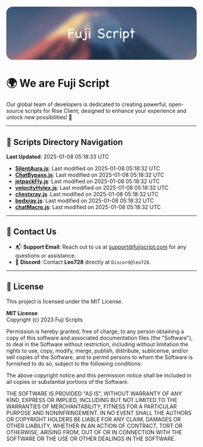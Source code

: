![Banner](.github/b.webp)

# 🌍 **We are Fuji Script**

Our global team of developers is dedicated to creating powerful, open-source scripts for Rise Client, designed to enhance your experience and unlock new possibilities! 🌟

---
<!-- SCRIPTS_NAVIGATION_START -->
## 📂 **Scripts Directory Navigation**

**Last Updated**: 2025-01-08 05:18:33 UTC

- **[SilentAura.js](scripts/SilentAura.js)**: Last modified on 2025-01-08 05:18:32 UTC
- **[ChatBypass.js](scripts/ChatBypass.js)**: Last modified on 2025-01-08 05:18:32 UTC
- **[jetpackFly.js](scripts/jetpackFly.js)**: Last modified on 2025-01-08 05:18:32 UTC
- **[velocityHylex.js](scripts/velocityHylex.js)**: Last modified on 2025-01-08 05:18:32 UTC
- **[chestxray.js](scripts/chestxray.js)**: Last modified on 2025-01-08 05:18:32 UTC
- **[bedxray.js](scripts/bedxray.js)**: Last modified on 2025-01-08 05:18:32 UTC
- **[chatMacro.js](scripts/chatMacro.js)**: Last modified on 2025-01-08 05:18:32 UTC

<!-- SCRIPTS_NAVIGATION_END -->

---

## 💬 **Contact Us**  
- 📬 **Support Email**: Reach out to us at [support@fujiscript.com](mailto:support@fujiscript.com) for any questions or assistance.  
- 💬 **Discord**: Contact **Leo728** directly at `Discord@leo728`.

---

## 📜 **License**

This project is licensed under the MIT License.  

**MIT License**  
Copyright (c) 2023 Fuji Scripts  

Permission is hereby granted, free of charge, to any person obtaining a copy of this software and associated documentation files (the "Software"), to deal in the Software without restriction, including without limitation the rights to use, copy, modify, merge, publish, distribute, sublicense, and/or sell copies of the Software, and to permit persons to whom the Software is furnished to do so, subject to the following conditions:  

The above copyright notice and this permission notice shall be included in all copies or substantial portions of the Software.  

THE SOFTWARE IS PROVIDED "AS IS", WITHOUT WARRANTY OF ANY KIND, EXPRESS OR IMPLIED, INCLUDING BUT NOT LIMITED TO THE WARRANTIES OF MERCHANTABILITY, FITNESS FOR A PARTICULAR PURPOSE AND NONINFRINGEMENT. IN NO EVENT SHALL THE AUTHORS OR COPYRIGHT HOLDERS BE LIABLE FOR ANY CLAIM, DAMAGES OR OTHER LIABILITY, WHETHER IN AN ACTION OF CONTRACT, TORT OR OTHERWISE, ARISING FROM, OUT OF OR IN CONNECTION WITH THE SOFTWARE OR THE USE OR OTHER DEALINGS IN THE SOFTWARE.  
